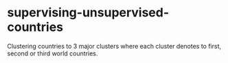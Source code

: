 # supervising-unsupervised-countries
Clustering countries to 3 major clusters where each cluster denotes to first, second or third world countries.
